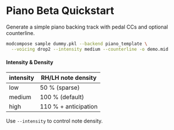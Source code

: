 # Piano Beta Quickstart

Generate a simple piano backing track with pedal CCs and optional counterline.

```bash
modcompose sample dummy.pkl --backend piano_template \
  --voicing drop2 --intensity medium --counterline -o demo.mid
```

<!-- TODO: replace with actual GIF -->

#### Intensity & Density

| intensity | RH/LH note density |
|-----------|--------------------|
| low       | 50 % (sparse)      |
| medium    | 100 % (default)    |
| high      | 110 % + anticipation|

Use ``--intensity`` to control note density. <!-- TODO: replace with actual GIF -->

